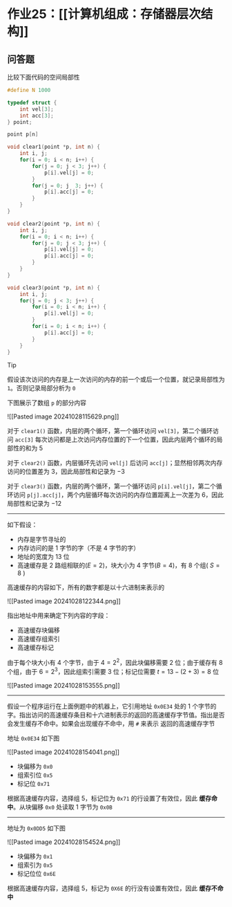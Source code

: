 # 作业25：[[计算机组成：存储器层次结构]]


## 问答题

比较下面代码的空间局部性

```c
#define N 1000

typedef struct {
	int vel[3];
	int acc[3];
} point;

point p[n]

void clear1(point *p, int n) {
	int i, j;
	for(i = 0; i < n; i++) {
		for(j = 0; j < 3; j++) {
			p[i].vel[j] = 0;
		}
		for(j = 0; j  3; j++) {
			p[i].acc[j] = 0;
		}
	}
}

void clear2(point *p, int n) {
	int i, j;
	for(i = 0; i < n; i++) {
		for(j = 0; j < 3; j++) {
			p[i].vel[j] = 0;
			p[i].acc[j] = 0;
		}
	}
}

void clear3(point *p, int n) {
	int i, j;
	for(j = 0; j < 3; j++) {
		for(i = 0; i < n; i++) {
			p[i].vel[j] = 0;
		}
		for(i = 0; i < n; i++) {
			p[i].acc[j] = 0;
		}
	}
}
```

> [!tip] 
> 
> 假设该次访问的内存是上一次访问的内存的前一个或后一个位置，就记录局部性为 `1`。否则记录局部分析为 `0`
> 

下图展示了数组 `p` 的部分内容

![[Pasted image 20241028115629.png]]

对于 `clear1()` 函数，内层的两个循环，第一个循环访问 `vel[3]`，第二个循环访问 `acc[3]` 每次访问都是上次访问内存位置的下一个位置，因此内层两个循环的局部性的和为 $5$ 

对于 `clear2()` 函数，内层循环先访问 `vel[j]` 后访问 `acc[j]`；显然相邻两次内存访问的位置差为 $3$，因此局部性和记录为 $-3$

对于 `clear3()` 函数，内层的两个循环，第一个循环访问 `p[i].vel[j]`，第二个循环访问 `p[j].acc[j]`，两个内层循环每次访问的内存位置距离上一次差为 $6$，因此局部性和记录为 $-12$


---

如下假设：

+ 内存是字节寻址的
+ 内存访问的是 $1$ 字节的字（不是 $4$ 字节的字）
+ 地址的宽度为 $13$ 位
+ 高速缓存是 $2$ 路组相联的($E=2$)，块大小为 $4$ 字节($B=4$)，有 $8$ 个组( $S=8$ )

高速缓存的内容如下，所有的数字都是以十六进制来表示的

![[Pasted image 20241028122344.png]]

指出地址中用来确定下列内容的字段：
+ 高速缓存块偏移
+ 高速缓存组索引
+ 高速缓存标记

由于每个块大小有 $4$ 个字节，由于 $4 = 2^2$，因此块偏移需要 $2$ 位；由于缓存有 $8$ 个组，由于 $6 = 2^3$，因此组索引需要 $3$ 位；标记位需要 $t = 13 - (2+3) = 8$ 位

![[Pasted image 20241028153555.png]]

---


假设一个程序运行在上面例题中的机器上，它引用地址 `0x0E34` 处的 $1$ 个字节的字。指出访问的高速缓存条目和十六进制表示的返回的高速缓存字节值。指出是否会发生缓存不命中。如果会出现缓存不命中，用 `#`  来表示 返回的高速缓存字节


地址 `0x0E34` 如下图

![[Pasted image 20241028154041.png]]

+ 块偏移为 `0x0`
+ 组索引位 `0x5`
+ 标记位 `0x71`

根据高速缓存内容，选择组 $5$，标记位为 `0x71` 的行设置了有效位，因此 **缓存命中**。从块偏移 `0x0` 处读取 $1$ 字节为 `0x0B`
 
---

地址为 `0x0DD5` 如下图

![[Pasted image 20241028154524.png]]

+ 块偏移为 `0x1`
+ 组索引为 `0x5`
+ 标记位位 `0x6E`

根据高速缓存内容，选择组 $5$，标记为 `0X6E` 的行没有设置有效位，因此 **缓存不命中**


